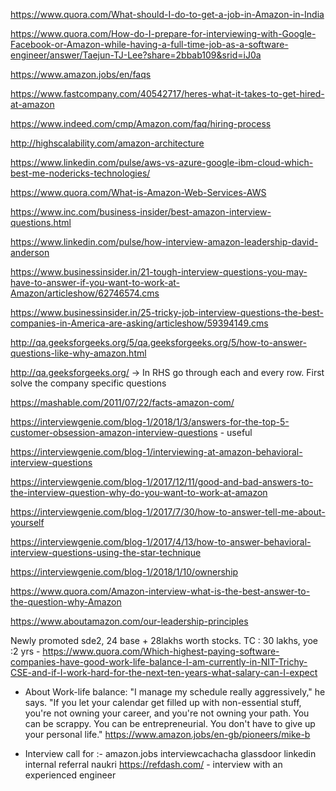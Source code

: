 https://www.quora.com/What-should-I-do-to-get-a-job-in-Amazon-in-India

https://www.quora.com/How-do-I-prepare-for-interviewing-with-Google-Facebook-or-Amazon-while-having-a-full-time-job-as-a-software-engineer/answer/Taejun-TJ-Lee?share=2bbab109&srid=iJ0a

https://www.amazon.jobs/en/faqs

https://www.fastcompany.com/40542717/heres-what-it-takes-to-get-hired-at-amazon

https://www.indeed.com/cmp/Amazon.com/faq/hiring-process 

http://highscalability.com/amazon-architecture

https://www.linkedin.com/pulse/aws-vs-azure-google-ibm-cloud-which-best-me-nodericks-technologies/

https://www.quora.com/What-is-Amazon-Web-Services-AWS

https://www.inc.com/business-insider/best-amazon-interview-questions.html

https://www.linkedin.com/pulse/how-interview-amazon-leadership-david-anderson

https://www.businessinsider.in/21-tough-interview-questions-you-may-have-to-answer-if-you-want-to-work-at-Amazon/articleshow/62746574.cms

https://www.businessinsider.in/25-tricky-job-interview-questions-the-best-companies-in-America-are-asking/articleshow/59394149.cms

http://qa.geeksforgeeks.org/5/qa.geeksforgeeks.org/5/how-to-answer-questions-like-why-amazon.html

http://qa.geeksforgeeks.org/ -> In RHS go through each and every row. First solve the company specific questions

https://mashable.com/2011/07/22/facts-amazon-com/

https://interviewgenie.com/blog-1/2018/1/3/answers-for-the-top-5-customer-obsession-amazon-interview-questions - useful

https://interviewgenie.com/blog-1/interviewing-at-amazon-behavioral-interview-questions

https://interviewgenie.com/blog-1/2017/12/11/good-and-bad-answers-to-the-interview-question-why-do-you-want-to-work-at-amazon

https://interviewgenie.com/blog-1/2017/7/30/how-to-answer-tell-me-about-yourself

https://interviewgenie.com/blog-1/2017/4/13/how-to-answer-behavioral-interview-questions-using-the-star-technique

https://interviewgenie.com/blog-1/2018/1/10/ownership

https://www.quora.com/Amazon-interview-what-is-the-best-answer-to-the-question-why-Amazon

https://www.aboutamazon.com/our-leadership-principles

Newly promoted sde2, 24 base + 28lakhs worth stocks. TC : 30 lakhs, yoe :2 yrs - https://www.quora.com/Which-highest-paying-software-companies-have-good-work-life-balance-I-am-currently-in-NIT-Trichy-CSE-and-if-I-work-hard-for-the-next-ten-years-what-salary-can-I-expect

-  About Work-life balance:  "I manage my schedule really aggressively," he says. "If you let your calendar get filled up with non-essential stuff, you're not owning your career, and you're not owning your path. You can be scrappy. You can be entrepreneurial. You don't have to give up your personal life."  https://www.amazon.jobs/en-gb/pioneers/mike-b

- Interview call for :-
amazon.jobs
interviewcachacha
glassdoor
linkedin
internal referral
naukri
https://refdash.com/ - interview with an experienced engineer

